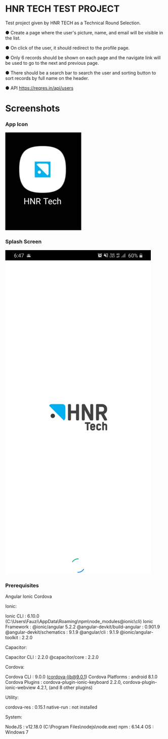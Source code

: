 # HNR TECH TEST PROJECT

Test project given by HNR TECH as a Technical Round Selection.

● Create a page where the user's picture, name, and email will be visible in the list.

● On click of the user, it should redirect to the profile page.

● Only 6 records should be shown on each page and the navigate link will be used to go to the next
and previous page.

● There should be a search bar to search the user and sorting button to sort records by full name on
the header.

● API https://reqres.in/api/users

# Screenshots

### App Icon
<img src="./src/assets/screenshots/1.jpg" />

### Splash Screen
<img src="./src/assets/screenshots/3.jpg" />


### Prerequisites

Angular
Ionic
Cordova

Ionic:

   Ionic CLI                     : 6.10.0 (C:\Users\Fauzi\AppData\Roaming\npm\node_modules\@ionic\cli)
   Ionic Framework               : @ionic/angular 5.2.2
   @angular-devkit/build-angular : 0.901.9
   @angular-devkit/schematics    : 9.1.9
   @angular/cli                  : 9.1.9
   @ionic/angular-toolkit        : 2.2.0

Capacitor:

   Capacitor CLI   : 2.2.0
   @capacitor/core : 2.2.0

Cordova:

   Cordova CLI       : 9.0.0 (cordova-lib@9.0.1)
   Cordova Platforms : android 8.1.0
   Cordova Plugins   : cordova-plugin-ionic-keyboard 2.2.0, cordova-plugin-ionic-webview 4.2.1, (and 8 other plugins)

Utility:

   cordova-res : 0.15.1
   native-run  : not installed

System:

   NodeJS : v12.18.0 (C:\Program Files\nodejs\node.exe)
   npm    : 6.14.4
   OS     : Windows 7